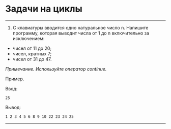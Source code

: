 # Задачи на циклы
--------------------------------------------------------------------------------------------
1. С клавиатуры вводится одно натуральное число n. Напишите программу, которая выводит числа от 1 до n включительно за исключением:
- чисел от 11 до 20;
- чисел, кратных 7;
- чисел от 31 до 47.

_Примечание. Используйте оператор continue._

Пример.

Ввод:
```
25
```
Вывод:
```
1 2 3 4 5 6 8 9 10 22 23 24 25
```
--------------------------------------------------------------------------------------------
